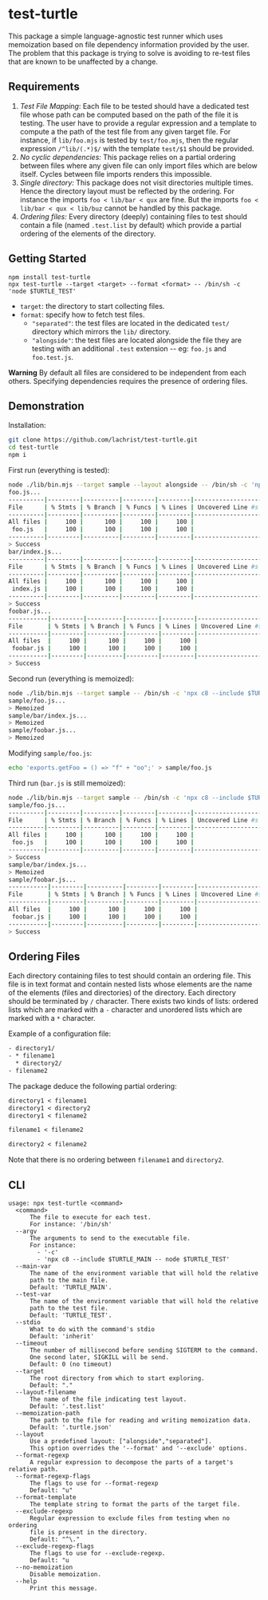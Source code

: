 # test-turtle

This package a simple language-agnostic test runner which uses memoization based on file dependency information provided by the user.
The problem that this package is trying to solve is avoiding to re-test files that are known to be unaffected by a change.

## Requirements

1. *Test File Mapping*: Each file to be tested should have a dedicated test file whose path can be computed based on the path of the file it is testing. The user have to provide a regular expression and a template to compute a the path of the test file from any given target file. For instance, if `lib/foo.mjs` is tested by `test/foo.mjs`, then the regular expression `/^lib/(.*)$/` with the template `test/$1` should be provided.
2. *No cyclic dependencies:* This package relies on a partial ordering between files where any given file can only import files which are below itself. Cycles between file imports renders this impossible.
3. *Single directory:* This package does not visit directories multiple times. Hence the directory layout must be reflected by the ordering. For instance the imports `foo < lib/bar < qux` are fine. But the imports `foo < lib/bar < qux < lib/buz` cannot be handled by this package.
4. *Ordering files:* Every directory (deeply) containing files to test should contain a file (named `.test.list` by  default) which provide a partial ordering of the elements of the directory.

## Getting Started

```
npm install test-turtle
npx test-turtle --target <target> --format <format> -- /bin/sh -c 'node $TURTLE_TEST'
```

- `target`: the directory to start collecting files.
- `format`: specify how to fetch test files.
  - `"separated"`: the test files are located in the dedicated `test/` directory which mirrors the `lib/` directory.
  - `"alongside"`: the test files are located alongside the file they are testing with an additional `.test` extension -- eg: `foo.js` and `foo.test.js`.

**Warning**
By default all files are considered to be independent from each others.
Specifying dependencies requires the presence of ordering files.

## Demonstration

Installation:

```sh
git clone https://github.com/lachrist/test-turtle.git
cd test-turtle
npm i
```

First run (everything is tested):

```sh
node ./lib/bin.mjs --target sample --layout alongside -- /bin/sh -c 'npx c8 --include $TURTLE_MAIN -- node $TURTLE_TEST'
foo.js...
----------|---------|----------|---------|---------|-------------------
File      | % Stmts | % Branch | % Funcs | % Lines | Uncovered Line #s 
----------|---------|----------|---------|---------|-------------------
All files |     100 |      100 |     100 |     100 |                   
 foo.js   |     100 |      100 |     100 |     100 |                   
----------|---------|----------|---------|---------|-------------------
> Success
bar/index.js...
----------|---------|----------|---------|---------|-------------------
File      | % Stmts | % Branch | % Funcs | % Lines | Uncovered Line #s 
----------|---------|----------|---------|---------|-------------------
All files |     100 |      100 |     100 |     100 |                   
 index.js |     100 |      100 |     100 |     100 |                   
----------|---------|----------|---------|---------|-------------------
> Success
foobar.js...
-----------|---------|----------|---------|---------|-------------------
File       | % Stmts | % Branch | % Funcs | % Lines | Uncovered Line #s 
-----------|---------|----------|---------|---------|-------------------
All files  |     100 |      100 |     100 |     100 |                   
 foobar.js |     100 |      100 |     100 |     100 |                   
-----------|---------|----------|---------|---------|-------------------
> Success
```

Second run (everything is memoized):

```sh
node ./lib/bin.mjs --target sample -- /bin/sh -c 'npx c8 --include $TURTLE_MAIN -- node $TURTLE_TEST'
sample/foo.js...
> Memoized
sample/bar/index.js...
> Memoized
sample/foobar.js...
> Memoized
```

Modifying `sample/foo.js`:

```sh
echo 'exports.getFoo = () => "f" + "oo";' > sample/foo.js
```

Third run (`bar.js` is still memoized):

```sh
node ./lib/bin.mjs --target sample -- /bin/sh -c 'npx c8 --include $TURTLE_MAIN -- node $TURTLE_TEST'
sample/foo.js...
----------|---------|----------|---------|---------|-------------------
File      | % Stmts | % Branch | % Funcs | % Lines | Uncovered Line #s 
----------|---------|----------|---------|---------|-------------------
All files |     100 |      100 |     100 |     100 |                   
 foo.js   |     100 |      100 |     100 |     100 |                   
----------|---------|----------|---------|---------|-------------------
> Success
sample/bar/index.js...
> Memoized
sample/foobar.js...
-----------|---------|----------|---------|---------|-------------------
File       | % Stmts | % Branch | % Funcs | % Lines | Uncovered Line #s 
-----------|---------|----------|---------|---------|-------------------
All files  |     100 |      100 |     100 |     100 |                   
 foobar.js |     100 |      100 |     100 |     100 |                   
-----------|---------|----------|---------|---------|-------------------
> Success
```

## Ordering Files

Each directory containing files to test should contain an ordering file.
This file is in text format and contain nested lists whose elements are the name of the elements (files and directories) of the directory.
Each directory should be terminated by `/` character.
There exists two kinds of lists: ordered lists which are marked with a `-` character and unordered lists which are marked with a `*` character.

Example of a configuration file:

```txt
- directory1/
- * filename1
  * directory2/
- filename2
```

The package deduce the following partial ordering:

```txt
directory1 < filename1
directory1 < directory2
directory1 < filename2

filename1 < filename2

directory2 < filename2
```

Note that there is no ordering between `filename1` and `directory2`.

## CLI

```
usage: npx test-turtle <command>
  <command>
      The file to execute for each test.
      For instance: '/bin/sh'
  --argv
      The arguments to send to the executable file.
      For instance:
        - '-c'
        - 'npx c8 --include $TURTLE_MAIN -- node $TURTLE_TEST'
  --main-var
      The name of the environment variable that will hold the relative
      path to the main file.
      Default: 'TURTLE_MAIN'.
  --test-var
      The name of the environment variable that will hold the relative
      path to the test file.
      Default: 'TURTLE_TEST'.
  --stdio
      What to do with the command's stdio
      Default: 'inherit'
  --timeout
      The number of millisecond before sending SIGTERM to the command.
      One second later, SIGKILL will be send.
      Default: 0 (no timeout)
  --target
      The root directory from which to start exploring.
      Default: "."
  --layout-filename
      The name of the file indicating test layout.
      Default: '.test.list'
  --memoization-path
      The path to the file for reading and writing memoization data.
      Default: '.turtle.json'
  --layout
      Use a predefined layout: ["alongside","separated"].
      This option overrides the '--format' and '--exclude' options.
  --format-regexp
      A regular expression to decompose the parts of a target's relative path.
  --format-regexp-flags
      The flags to use for --format-regexp
      Default: "u"
  --format-template
      The template string to format the parts of the target file.
  --exclude-regexp
      Regular expression to exclude files from testing when no ordering
      file is present in the directory.
      Default: "^\."
  --exclude-regexp-flags
      The flags to use for --exclude-regexp.
      Default: "u
  --no-memoization
      Disable memoization.
  --help
      Print this message.
```
